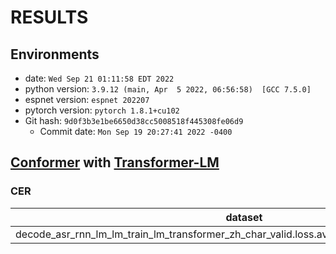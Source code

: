 # RESULTS

## Environments

- date: `Wed Sep 21 01:11:58 EDT 2022`
- python version: `3.9.12 (main, Apr  5 2022, 06:56:58)  [GCC 7.5.0]`
- espnet version: `espnet 202207`
- pytorch version: `pytorch 1.8.1+cu102`
- Git hash: `9d0f3b3e1be6650d38cc5008518f445308fe06d9`
    - Commit date: `Mon Sep 19 20:27:41 2022 -0400`

## [Conformer](conf/tuning/train_asr_conformer.yaml) with [Transformer-LM](conf/tuning/train_lm_transformer.yaml)

### CER

| dataset                                                                                       | Snt   | Wrd    | Corr | Sub | Del | Ins | Err | S.Err |
|-----------------------------------------------------------------------------------------------|-------|--------|------|-----|-----|-----|-----|-------|
| decode_asr_rnn_lm_lm_train_lm_transformer_zh_char_valid.loss.ave_asr_model_valid.acc.ave/test | 24279 | 243325 | 96.4 | 1.7 | 2.0 | 0.1 | 3.7 | 15.6  |